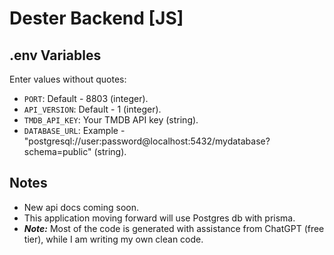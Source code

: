 # Dester Backend [JS]

## .env Variables

Enter values without quotes:

- `PORT`: Default - 8803 (integer).
- `API_VERSION`: Default - 1 (integer).
- `TMDB_API_KEY`: Your TMDB API key (string).
- `DATABASE_URL`: Example - "postgresql://user:password@localhost:5432/mydatabase?schema=public" (string).

## Notes

- New api docs coming soon.
- This application moving forward will use Postgres db with prisma.
- **_Note:_** Most of the code is generated with assistance from ChatGPT (free tier), while I am writing my own clean code.
